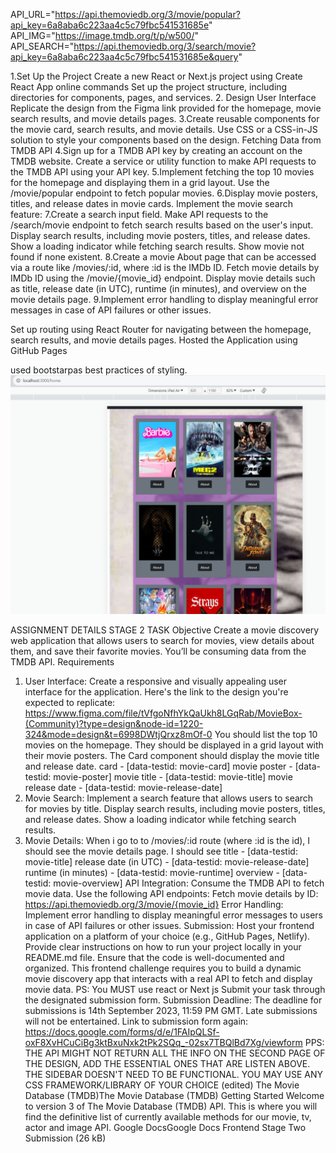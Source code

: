 API_URL="https://api.themoviedb.org/3/movie/popular?api_key=6a8aba6c223aa4c5c79fbc541531685e"
API_IMG="https://image.tmdb.org/t/p/w500/"
API_SEARCH="https://api.themoviedb.org/3/search/movie?api_key=6a8aba6c223aa4c5c79fbc541531685e&query"

1.Set Up the Project 
Create a new React or Next.js project using Create React App online commands
Set up the project structure, including directories for components, pages, and services.
2. Design User Interface
Replicate the design from the Figma link  provided for the homepage, movie search results, and movie details pages.
3.Create reusable components for the movie card, search results, and movie details.
Use CSS or a CSS-in-JS solution to style your components based on the design.
Fetching Data from TMDB API
4.Sign up for a TMDB API key by creating an account on the TMDB website.
Create a service or utility function to make API requests to the TMDB API using your API key.
5.Implement fetching the top 10 movies for the homepage and displaying them in a grid layout.
Use the /movie/popular endpoint to fetch popular movies.
6.Display movie posters, titles, and release dates in movie cards.
Implement the movie search feature:
7.Create a search input field.
Make API requests to the /search/movie endpoint to fetch search results based on the user's input.
Display search results, including movie posters, titles, and release dates.
Show a loading indicator while fetching search results.
 Show movie not found if none existent.
8.Create a movie About page that can be accessed via a route like /movies/:id, where :id is the IMDb ID.
Fetch movie details by IMDb ID using the /movie/{movie_id} endpoint.
Display movie details such as title, release date (in UTC), runtime (in minutes), and overview on the movie details page.
9.Implement error handling to display meaningful error messages in case of API failures or other issues.

Set up routing using React Router for navigating between the homepage, search results, and movie details pages.
Hosted the Application using GitHub Pages

used bootstarpas best practices of styling.
![Alt text](image.png)

ASSIGNMENT DETAILS
STAGE 2 TASK
Objective
Create a movie discovery web application that allows users to search for movies, view details about them, and save their favorite movies. You’ll be consuming data from the TMDB API.
Requirements
1. User Interface:
Create a responsive and visually appealing user interface for the application. Here's the link to the design you're expected to replicate: https://www.figma.com/file/tVfgoNfhYkQaUkh8LGqRab/MovieBox-(Community)?type=design&node-id=1220-324&mode=design&t=6998DWtjQrxz8mOf-0
You should list the top 10 movies on the homepage.
They should be displayed in a grid layout with their movie posters.
The Card component should display the movie title and release date.
card - [data-testid: movie-card]
movie poster - [data-testid: movie-poster]
movie title - [data-testid: movie-title]
movie release date - [data-testid: movie-release-date]
2. Movie Search:
Implement a search feature that allows users to search for movies by title.
Display search results, including movie posters, titles, and release dates.
Show a loading indicator while fetching search results.
3. Movie Details:
When i go to to /movies/:id route (where :id is the id), I should see the movie details page.
I should see
title - [data-testid: movie-title]
release date (in UTC) - [data-testid: movie-release-date]
runtime (in minutes) - [data-testid: movie-runtime]
overview - [data-testid: movie-overview]
API Integration:
Consume the TMDB API to fetch movie data.
Use the following API endpoints:
Fetch movie details by ID: https://api.themoviedb.org/3/movie/{movie_id}
Error Handling:
Implement error handling to display meaningful error messages to users in case of API failures or other issues.
Submission:
Host your frontend application on a platform of your choice (e.g., GitHub Pages, Netlify).
Provide clear instructions on how to run your project locally in your README.md file.
Ensure that the code is well-documented and organized.
This frontend challenge requires you to build a dynamic movie discovery app that interacts with a real API to fetch and display movie data.
PS: You MUST use react or  Next js
Submit your task through the designated submission form.
Submission Deadline:
The deadline for submissions is 14th September 2023, 11:59 PM GMT. Late submissions will not be entertained.
Link to submission form again: https://docs.google.com/forms/d/e/1FAIpQLSf-oxF8XvHCuCiBg3ktBxuNxk2tPk2SQq_-02sx7TBQlBd7Xg/viewform
PPS: THE API MIGHT NOT RETURN ALL THE INFO ON THE SECOND PAGE OF THE DESIGN, ADD THE ESSENTIAL ONES THAT ARE LISTEN ABOVE. THE SIDEBAR DOESN'T NEED TO BE FUNCTIONAL.
YOU MAY USE ANY CSS FRAMEWORK/LIBRARY OF YOUR CHOICE (edited) 
The Movie Database (TMDB)The Movie Database (TMDB)
Getting Started
Welcome to version 3 of The Movie Database (TMDB) API. This is where you will find the definitive list of currently available methods for our movie, tv, actor and image API.
Google DocsGoogle Docs
Frontend Stage Two Submission (26 kB)